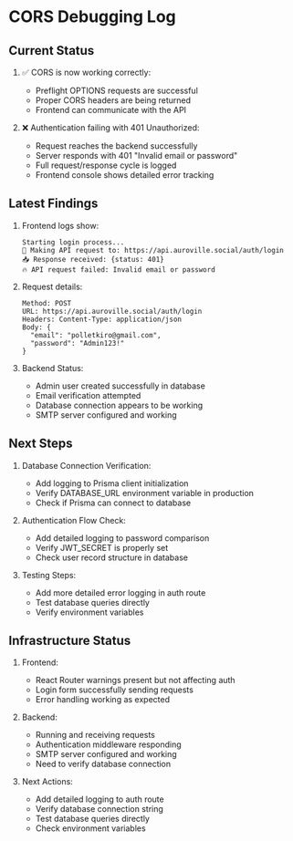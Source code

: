 # CORS Debugging Log

## Current Status
1. ✅ CORS is now working correctly:
   - Preflight OPTIONS requests are successful
   - Proper CORS headers are being returned
   - Frontend can communicate with the API

2. ❌ Authentication failing with 401 Unauthorized:
   - Request reaches the backend successfully
   - Server responds with 401 "Invalid email or password"
   - Full request/response cycle is logged
   - Frontend console shows detailed error tracking

## Latest Findings
1. Frontend logs show:
   ```
   Starting login process...
   🚀 Making API request to: https://api.auroville.social/auth/login
   📥 Response received: {status: 401}
   🔥 API request failed: Invalid email or password
   ```

2. Request details:
   ```
   Method: POST
   URL: https://api.auroville.social/auth/login
   Headers: Content-Type: application/json
   Body: {
     "email": "polletkiro@gmail.com",
     "password": "Admin123!"
   }
   ```

3. Backend Status:
   - Admin user created successfully in database
   - Email verification attempted
   - Database connection appears to be working
   - SMTP server configured and working

## Next Steps
1. Database Connection Verification:
   - Add logging to Prisma client initialization
   - Verify DATABASE_URL environment variable in production
   - Check if Prisma can connect to database

2. Authentication Flow Check:
   - Add detailed logging to password comparison
   - Verify JWT_SECRET is properly set
   - Check user record structure in database

3. Testing Steps:
   - Add more detailed error logging in auth route
   - Test database queries directly
   - Verify environment variables

## Infrastructure Status
1. Frontend:
   - React Router warnings present but not affecting auth
   - Login form successfully sending requests
   - Error handling working as expected

2. Backend:
   - Running and receiving requests
   - Authentication middleware responding
   - SMTP server configured and working
   - Need to verify database connection

3. Next Actions:
   - Add detailed logging to auth route
   - Verify database connection string
   - Test database queries directly
   - Check environment variables